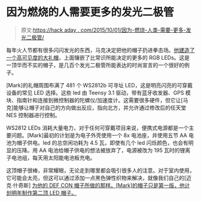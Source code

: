 # 因为燃烧的人需要更多的发光二极管

> 原文:[https://hack aday . com/2015/10/01/因为-燃烧-人类-需要-更多-发光二极管/](https://hackaday.com/2015/10/01/because-burning-man-needed-more-leds/)

每年火人节都有很多闪闪发光的东西，马克决定把他的帽子扔进拳击场。[他建造了一个高可见度的大礼帽](http://www.marcnewlin.me/2015/09/lightwad-top-hat.html)，上面镶嵌了比常识所能决定的更多的 RGB LEDs。这是一顶华而不实的帽子，是几百个发光二极管所能表达的时尚宣言的一个很好的例子。

[Mark]的礼帽周围布满了 481 个 WS2812b 可寻址 LED，这是明亮闪亮的可穿戴设备的常见 LED 选择。这些 led 由 Teensy 3.1 驱动，带有蓝牙收发器、GPS 模块、指南针和连接到微控制器的陀螺仪/加速度计。这需要很多硬件，但它让[马克]能够让帽子对自己的方向做出反应，指向北方，并允许通过修改后的任天堂 NES 控制器进行控制。

WS2812 LEDs 消耗大量电力，对于任何可穿戴项目来说，便携式电源都是一个主要问题。[Mark]最初的计划是为电子外壳使用一个 8x 电池座，并使用五节 AA 电池为帽子供电。led 的总空闲功耗为 4.5 瓦，即使有几个 led 闪烁颜色，也会有明显的压降。用 AA 电池给帽子供电的想法被放弃了，电源被改为 195 瓦时的锂离子电池组，每天用太阳能电池板充电。

这顶帽子很棒，非常耀眼，无论走到哪里都会吸引很多人的注意。对于室内使用，它可能会太亮，但这可以通过添加一点黑色弹性织物来解决，就像我们自己的[迈克·什奇斯] [为他的 DEF CON 帽子所做的那样。[Mark]的帽子只是第一版，他计划明年制作第二顶 LED 帽子。](https://hackaday.io/project/2130-2014-defcon-hat)
